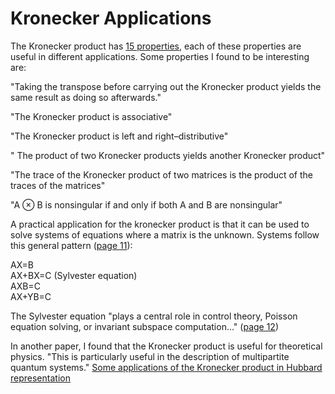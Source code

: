 # Kronecker Applications

The Kronecker product has [15 properties](https://www.math.uwaterloo.ca/~hwolkowi/henry/reports/kronthesisschaecke04.pdf), each of these properties are useful in different applications. Some properties I found to be interesting are: 

"Taking the transpose before carrying out the Kronecker product yields the same result as doing so afterwards."

"The Kronecker product is associative"

"The Kronecker product is left and right–distributive"

" The product of two Kronecker products yields another Kronecker product"

"The trace of the Kronecker product of two matrices is the product of the traces of the matrices"

"A ⊗ B is nonsingular if and only if both A and B are nonsingular"

A practical application for the kronecker product is that it can be used to solve systems of equations where a matrix is the unknown. Systems follow this general pattern ([page 11](https://www.math.uwaterloo.ca/~hwolkowi/henry/reports/kronthesisschaecke04.pdf)):

AX=B  
AX+BX=C (Sylvester equation)  
AXB=C  
AX+YB=C  

The Sylvester equation "plays a central role in control theory, Poisson equation solving, or invariant subspace computation..." ([page 12](https://www.math.uwaterloo.ca/~hwolkowi/henry/reports/kronthesisschaecke04.pdf))

In another paper, I found that the Kronecker product is useful for theoretical physics. "This is particularly useful in the description of multipartite quantum systems." [Some applications of the Kronecker product in Hubbard representation](http://iopscience.iop.org/article/10.1088/1742-6596/538/1/012007/pdf)

